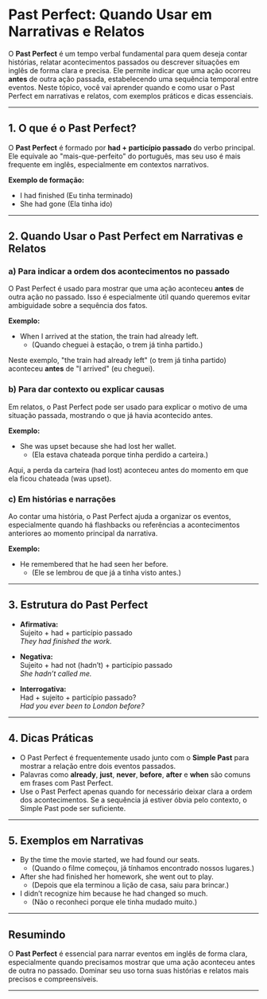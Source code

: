 
# Past Perfect: Quando Usar em Narrativas e Relatos

O **Past Perfect** é um tempo verbal fundamental para quem deseja contar histórias, relatar acontecimentos passados ou descrever situações em inglês de forma clara e precisa. Ele permite indicar que uma ação ocorreu **antes** de outra ação passada, estabelecendo uma sequência temporal entre eventos. Neste tópico, você vai aprender quando e como usar o Past Perfect em narrativas e relatos, com exemplos práticos e dicas essenciais.

---

## 1. O que é o Past Perfect?

O **Past Perfect** é formado por **had + particípio passado** do verbo principal. Ele equivale ao "mais-que-perfeito" do português, mas seu uso é mais frequente em inglês, especialmente em contextos narrativos.

**Exemplo de formação:**
- I had finished (Eu tinha terminado)
- She had gone (Ela tinha ido)

---

## 2. Quando Usar o Past Perfect em Narrativas e Relatos

### a) Para indicar a ordem dos acontecimentos no passado

O Past Perfect é usado para mostrar que uma ação aconteceu **antes** de outra ação no passado. Isso é especialmente útil quando queremos evitar ambiguidade sobre a sequência dos fatos.

**Exemplo:**
- When I arrived at the station, the train had already left.
  - (Quando cheguei à estação, o trem já tinha partido.)

Neste exemplo, "the train had already left" (o trem já tinha partido) aconteceu **antes** de "I arrived" (eu cheguei).

### b) Para dar contexto ou explicar causas

Em relatos, o Past Perfect pode ser usado para explicar o motivo de uma situação passada, mostrando o que já havia acontecido antes.

**Exemplo:**
- She was upset because she had lost her wallet.
  - (Ela estava chateada porque tinha perdido a carteira.)

Aqui, a perda da carteira (had lost) aconteceu antes do momento em que ela ficou chateada (was upset).

### c) Em histórias e narrações

Ao contar uma história, o Past Perfect ajuda a organizar os eventos, especialmente quando há flashbacks ou referências a acontecimentos anteriores ao momento principal da narrativa.

**Exemplo:**
- He remembered that he had seen her before.
  - (Ele se lembrou de que já a tinha visto antes.)

---

## 3. Estrutura do Past Perfect

- **Afirmativa:**  
  Sujeito + had + particípio passado  
  _They had finished the work._

- **Negativa:**  
  Sujeito + had not (hadn’t) + particípio passado  
  _She hadn’t called me._

- **Interrogativa:**  
  Had + sujeito + particípio passado?  
  _Had you ever been to London before?_

---

## 4. Dicas Práticas

- O Past Perfect é frequentemente usado junto com o **Simple Past** para mostrar a relação entre dois eventos passados.
- Palavras como **already**, **just**, **never**, **before**, **after** e **when** são comuns em frases com Past Perfect.
- Use o Past Perfect apenas quando for necessário deixar clara a ordem dos acontecimentos. Se a sequência já estiver óbvia pelo contexto, o Simple Past pode ser suficiente.

---

## 5. Exemplos em Narrativas

- By the time the movie started, we had found our seats.
  - (Quando o filme começou, já tínhamos encontrado nossos lugares.)
- After she had finished her homework, she went out to play.
  - (Depois que ela terminou a lição de casa, saiu para brincar.)
- I didn’t recognize him because he had changed so much.
  - (Não o reconheci porque ele tinha mudado muito.)

---

## Resumindo

O **Past Perfect** é essencial para narrar eventos em inglês de forma clara, especialmente quando precisamos mostrar que uma ação aconteceu antes de outra no passado. Dominar seu uso torna suas histórias e relatos mais precisos e compreensíveis.

---
```
